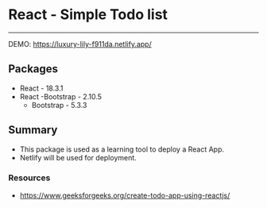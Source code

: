# React - Simple Todo list
---

DEMO: https://luxury-lily-f911da.netlify.app/

## Packages
- React - 18.3.1
- React -Bootstrap - 2.10.5
  - Bootstrap - 5.3.3

## Summary
- This package is used as a learning tool to deploy a React App.
- Netlify will be used for deployment.

### Resources
- https://www.geeksforgeeks.org/create-todo-app-using-reactjs/
